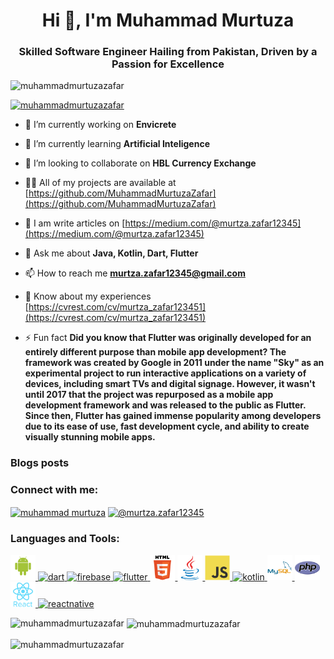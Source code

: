 <h1 align="center">Hi 👋, I'm Muhammad Murtuza</h1>
<h3 align="center">Skilled Software Engineer Hailing from Pakistan, Driven by a Passion for Excellence</h3>

<p align="left"> <img src="https://komarev.com/ghpvc/?username=muhammadmurtuzazafar&label=Profile%20views&color=0e75b6&style=flat" alt="muhammadmurtuzazafar" /> </p>

<p align="left"> <a href="https://github.com/ryo-ma/github-profile-trophy"><img src="https://github-profile-trophy.vercel.app/?username=muhammadmurtuzazafar" alt="muhammadmurtuzazafar" /></a> </p>

- 🔭 I’m currently working on **Envicrete**

- 🌱 I’m currently learning **Artificial Inteligence**

- 👯 I’m looking to collaborate on **HBL Currency Exchange**

- 👨‍💻 All of my projects are available at [https://github.com/MuhammadMurtuzaZafar](https://github.com/MuhammadMurtuzaZafar)

- 📝 I am write articles on [https://medium.com/@murtza.zafar12345](https://medium.com/@murtza.zafar12345)

- 💬 Ask me about **Java, Kotlin, Dart, Flutter**

- 📫 How to reach me **murtza.zafar12345@gmail.com**

- 📄 Know about my experiences [https://cvrest.com/cv/murtza_zafar123451](https://cvrest.com/cv/murtza_zafar123451)

- ⚡ Fun fact **Did you know that Flutter was originally developed for an entirely different purpose than mobile app development? The framework was created by Google in 2011 under the name "Sky" as an experimental project to run interactive applications on a variety of devices, including smart TVs and digital signage. However, it wasn't until 2017 that the project was repurposed as a mobile app development framework and was released to the public as Flutter. Since then, Flutter has gained immense popularity among developers due to its ease of use, fast development cycle, and ability to create visually stunning mobile apps.**

### Blogs posts
<!-- BLOG-POST-LIST:START -->
<!-- BLOG-POST-LIST:END -->

<h3 align="left">Connect with me:</h3>
<p align="left">
<a href="https://www.linkedin.com/in/muhammad-murtuza-mobile-app-developer/" target="blank"><img align="center" src="https://raw.githubusercontent.com/rahuldkjain/github-profile-readme-generator/master/src/images/icons/Social/linked-in-alt.svg" alt="muhammad murtuza" height="30" width="40" /></a>
<a href="https://medium.com/@murtza.zafar12345" target="blank"><img align="center" src="https://raw.githubusercontent.com/rahuldkjain/github-profile-readme-generator/master/src/images/icons/Social/medium.svg" alt="@murtza.zafar12345" height="30" width="40" /></a>
</p>

<h3 align="left">Languages and Tools:</h3>
<p align="left"> <a href="https://developer.android.com" target="_blank" rel="noreferrer"> <img src="https://raw.githubusercontent.com/devicons/devicon/master/icons/android/android-original-wordmark.svg" alt="android" width="40" height="40"/> </a> <a href="https://dart.dev" target="_blank" rel="noreferrer"> <img src="https://www.vectorlogo.zone/logos/dartlang/dartlang-icon.svg" alt="dart" width="40" height="40"/> </a> <a href="https://firebase.google.com/" target="_blank" rel="noreferrer"> <img src="https://www.vectorlogo.zone/logos/firebase/firebase-icon.svg" alt="firebase" width="40" height="40"/> </a> <a href="https://flutter.dev" target="_blank" rel="noreferrer"> <img src="https://www.vectorlogo.zone/logos/flutterio/flutterio-icon.svg" alt="flutter" width="40" height="40"/> </a> <a href="https://www.w3.org/html/" target="_blank" rel="noreferrer"> <img src="https://raw.githubusercontent.com/devicons/devicon/master/icons/html5/html5-original-wordmark.svg" alt="html5" width="40" height="40"/> </a> <a href="https://www.java.com" target="_blank" rel="noreferrer"> <img src="https://raw.githubusercontent.com/devicons/devicon/master/icons/java/java-original.svg" alt="java" width="40" height="40"/> </a> <a href="https://developer.mozilla.org/en-US/docs/Web/JavaScript" target="_blank" rel="noreferrer"> <img src="https://raw.githubusercontent.com/devicons/devicon/master/icons/javascript/javascript-original.svg" alt="javascript" width="40" height="40"/> </a> <a href="https://kotlinlang.org" target="_blank" rel="noreferrer"> <img src="https://www.vectorlogo.zone/logos/kotlinlang/kotlinlang-icon.svg" alt="kotlin" width="40" height="40"/> </a> <a href="https://www.mysql.com/" target="_blank" rel="noreferrer"> <img src="https://raw.githubusercontent.com/devicons/devicon/master/icons/mysql/mysql-original-wordmark.svg" alt="mysql" width="40" height="40"/> </a> <a href="https://www.php.net" target="_blank" rel="noreferrer"> <img src="https://raw.githubusercontent.com/devicons/devicon/master/icons/php/php-original.svg" alt="php" width="40" height="40"/> </a> <a href="https://reactjs.org/" target="_blank" rel="noreferrer"> <img src="https://raw.githubusercontent.com/devicons/devicon/master/icons/react/react-original-wordmark.svg" alt="react" width="40" height="40"/> </a> <a href="https://reactnative.dev/" target="_blank" rel="noreferrer"> <img src="https://reactnative.dev/img/header_logo.svg" alt="reactnative" width="40" height="40"/> </a> </p>

<p><img align="left" src="https://github-readme-stats.vercel.app/api/top-langs?username=muhammadmurtuzazafar&show_icons=true&locale=en&layout=compact" alt="muhammadmurtuzazafar" /></p>

<p>&nbsp;<img align="center" src="https://github-readme-stats.vercel.app/api?username=muhammadmurtuzazafar&show_icons=true&locale=en" alt="muhammadmurtuzazafar" /></p>

<p><img align="center" src="https://github-readme-streak-stats.herokuapp.com/?user=muhammadmurtuzazafar&" alt="muhammadmurtuzazafar" /></p>
